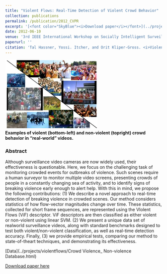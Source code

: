 ```yaml
---
title: "Violent Flows: Real-Time Detection of Violent Crowd Behavior"
collection: publications
permalink: /publication/2012_CVPR
excerpt: '[<font color="SkyBlue"><i>Download paper</i></font>](../projects/violentflows/violent_flows.pdf)'
date: 2012-06-10
venue: '3rd IEEE International Workshop on Socially Intelligent Surveillance and Monitoring (SISM) at the IEEE Conf. on Computer Vision and Pattern Recognition (CVPR), Rhode Island'
paperurl: ''
citation: 'Tal Hassner, Yossi. Itcher, and Orit Kliper-Gross. <i>Violent Flows: Real-Time Detection of Violent Crowd Behavior.</i> 3rd IEEE International Workshop on Socially Intelligent Surveillance and Monitoring (SISM) at the IEEE Conf. on Computer Vision and Pattern Recognition (CVPR), Rhode Island, 2012.'
---
```


<img src='../projects/violentflows/Violent Flows - Icon.jpg'><br/>
<b>Examples of violent (bottom-left) and non-violent (topright)
crowd behavior in “real-world” videos.</b>

### Abstract
Although surveillance video cameras are now widely used, their effectiveness is questionable. Here, we focus on the challenging task of monitoring crowded events for outbreaks of violence. Such scenes require a human surveyor to monitor multiple video screens, presenting crowds of people in a constantly changing sea of activity, and to identify signs of breaking violence early enough to alert help. With this in mind, we propose the following contributions: (1) We describe a novel approach to real-time detection of breaking violence in crowded scenes. Our method considers statistics of how flow-vector magnitudes change over time. These statistics, collected for short frame sequences, are represented using the VIolent Flows (ViF) descriptor. ViF descriptors are then classified as either violent or non-violent using linear SVM. (2) We present a unique data set of realworld surveillance videos, along with standard benchmarks designed to test both violent/non-violent classification, as well as real-time detection accuracy. Finally, (3) we provide empirical tests, comparing our method to state-of-theart techniques, and demonstrating its effectiveness. 


[Data](../projects/violentflows/Crowd Violence_ Non-violence Database.html)

[Download paper here](../projects/violentflows/violent_flows.pdf)
